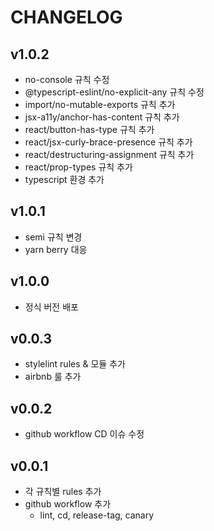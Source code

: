 # CHANGELOG

## v1.0.2

- no-console 규칙 수정
- @typescript-eslint/no-explicit-any 규칙 수정
- import/no-mutable-exports 규칙 추가
- jsx-a11y/anchor-has-content 규칙 추가
- react/button-has-type 규칙 추가
- react/jsx-curly-brace-presence 규칙 추가
- react/destructuring-assignment 규칙 추가
- react/prop-types 규칙 추가
- typescript 환경 추가

## v1.0.1

- semi 규칙 변경
- yarn berry 대응

## v1.0.0

- 정식 버전 배포

## v0.0.3

- stylelint rules & 모듈 추가
- airbnb 룰 추가

## v0.0.2

- github workflow CD 이슈 수정

## v0.0.1

- 각 규칙별 rules 추가
- github workflow 추가
  - lint, cd, release-tag, canary
